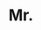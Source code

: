 ---
name: Michael Lan
title: Mr.
email: mikelan17@gmail.com
website: https://wlg1.github.io/
note: Visiting Researcher
category: Visiting Researcher
photo: /images/people/MichaelLan.jpg
---